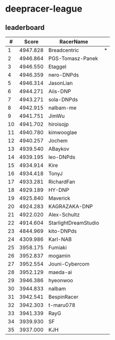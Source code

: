 # deepracer-league

## leaderboard

<!-- leaderboard -->
| # | Score | RacerName |   |
| - | ----- | --------- | - |
| 1 | 4947.828 | Breadcentric | * |
| 2 | 4946.864 | PGS-Tomasz-Panek | |
| 3 | 4946.550 | Etaggel | |
| 4 | 4946.359 | nero-DNPds | |
| 5 | 4946.314 | JasonLian | |
| 6 | 4944.271 | Aiis-DNP | |
| 7 | 4943.271 | sola-DNPds | |
| 8 | 4942.915 | nalbam-me | |
| 9 | 4941.751 | JimWu | |
| 10 | 4941.702 | hiroisojp | |
| 11 | 4940.780 | kimwooglae | |
| 12 | 4940.257 | Jochem | |
| 13 | 4939.540 | ABaykov | |
| 14 | 4939.195 | leo-DNPds | |
| 15 | 4934.914 | Kire | |
| 16 | 4934.418 | TonyJ | |
| 17 | 4933.281 | RichardFan | |
| 18 | 4929.189 | HY-DNP | |
| 19 | 4925.840 | Maverick | |
| 20 | 4924.283 | KAGRAZAKA-DNP | |
| 21 | 4922.020 | Alex-Schultz | |
| 22 | 4914.604 | StarlightDreamStudio | |
| 23 | 4844.969 | kito-DNPds | |
| 24 | 4309.986 | Karl-NAB | |
| 25 | 3958.175 | Fumiaki | |
| 26 | 3952.837 | mogamin | |
| 27 | 3952.554 | Jouni-Cybercom | |
| 28 | 3952.129 | maeda-ai | |
| 29 | 3946.386 | hyeonwoo | |
| 30 | 3944.833 | nalbam | |
| 31 | 3942.541 | BespinRacer | |
| 32 | 3942.303 | t-maru078 | |
| 33 | 3941.339 | RayG | |
| 34 | 3939.930 | SF | |
| 35 | 3937.000 | KJH | |
